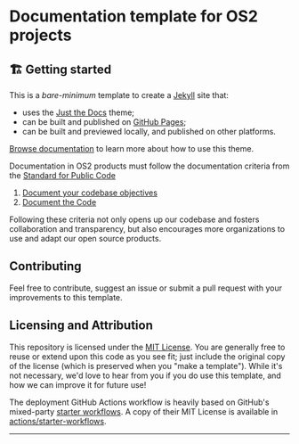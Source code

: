 # Documentation template for OS2 projects

## 🏗️ Getting started 

This is a *bare-minimum* template to create a [Jekyll][Jekyll] site that:

- uses the [Just the Docs][Just the Docs] theme;
- can be built and published on [GitHub Pages][GitHub Pages];
- can be built and previewed locally, and published on other platforms.

[Browse documentation][Just the Docs] to learn more about how to use this theme.

Documentation in OS2 products must follow the documentation criteria from the [Standard for Public Code](https://standard.publiccode.net/)

1. [Document your codebase objectives](https://standard.publiccode.net/criteria/document-codebase-objectives.html)
2. [Document the Code](https://standard.publiccode.net/criteria/document-the-code.html)

Following these criteria not only opens up our codebase and fosters collaboration and transparency, but also encourages more organizations to use and adapt our open source products.

## Contributing
Feel free to contribute, suggest an issue or submit a pull request with your improvements to this template.

## Licensing and Attribution

This repository is licensed under the [MIT License][MIT License]. You are generally free to reuse or extend upon this code as you see fit; just include the original copy of the license (which is preserved when you "make a template"). While it's not necessary, we'd love to hear from you if you do use this template, and how we can improve it for future use!

The deployment GitHub Actions workflow is heavily based on GitHub's mixed-party [starter workflows][starter workflows]. A copy of their MIT License is available in [actions/starter-workflows][actions/starter-workflows].

---

[Jekyll]: https://jekyllrb.com
[Just the Docs]: https://just-the-docs.github.io/just-the-docs/
[GitHub Pages]: https://docs.github.com/en/pages
[GitHub Pages / Actions workflow]: https://github.blog/changelog/2022-07-27-github-pages-custom-github-actions-workflows-beta/
[Bundler]: https://bundler.io
[use this template]: https://github.com/just-the-docs/just-the-docs-template/generate
[`jekyll-default-layout`]: https://github.com/benbalter/jekyll-default-layout
[`jekyll-seo-tag`]: https://jekyll.github.io/jekyll-seo-tag
[MIT License]: https://en.wikipedia.org/wiki/MIT_License
[starter workflows]: https://github.com/actions/starter-workflows/blob/main/pages/jekyll.yml
[actions/starter-workflows]: https://github.com/actions/starter-workflows/blob/main/LICENSE
[^1]: [It can take up to 10 minutes for changes to your site to publish after you push the changes to GitHub](https://docs.github.com/en/pages/setting-up-a-github-pages-site-with-jekyll/creating-a-github-pages-site-with-jekyll#creating-your-site).
